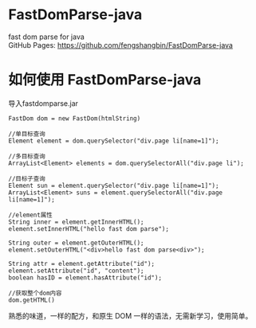 # FastDomParse-java

fast dom parse for java  
GitHub Pages: https://github.com/fengshangbin/FastDomParse-java

# 如何使用 FastDomParse-java
导入fastdomparse.jar
```
FastDom dom = new FastDom(htmlString)

//单目标查询
Element element = dom.querySelector("div.page li[name=1]");

//多目标查询
ArrayList<Element> elements = dom.querySelectorAll("div.page li");

//目标子查询
Element sun = element.querySelector("div.page li[name=1]");
ArrayList<Element> suns = element.querySelectorAll("div.page li[name=1]");

//element属性
String inner = element.getInnerHTML();
element.setInnerHTML("hello fast dom parse");

String outer = element.getOuterHTML();
element.setOuterHTML("<div>hello fast dom parse<div>");

String attr = element.getAttribute("id");
element.setAttribute("id", "content");
boolean hasID = element.hasAttribute("id");

//获取整个dom内容
dom.getHTML()
```

熟悉的味道，一样的配方，和原生 DOM 一样的语法，无需新学习，使用简单。
